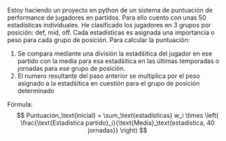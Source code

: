 Estoy haciendo un proyecto en python de un sistema de puntuación de performance de jugadores en partidos. Para ello cuento con unas 50 estadísticas individuales. He clasificado los jugadores en 3 grupos por posición: def, mid, off. Cada estadísticas es asignada una importancia o peso para cada grupo de posición.
Para calcular la puntuación:
1. Se compara mediante una división la estadśitica del jugador en ese partido con la media para esa estadśitica en las últimas temporadas o jornadas para ese grupo de posición.
2. El numero resultante del paso anterior se multiplica por el peso asignado a la estadśitica en cuestión para el grupo de posición determinado

Fórmula:
$$
Puntuación_\text{inicial} = \sum_\text{estadísticas} w_i \times \left( \frac{\text{Estadística partido}_i}{\text{Media}_\text{estadística, 40 jornadas}} \right)
$$